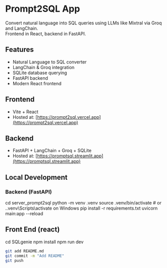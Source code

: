 # Prompt2SQL App

Convert natural language into SQL queries using LLMs like Mixtral via Groq and LangChain.  
Frontend in React, backend in FastAPI.

## Features

- Natural Language to SQL converter
- LangChain & Groq integration
- SQLite database querying
- FastAPI backend
- Modern React frontend

## Frontend

- Vite + React
- Hosted at: [https://prompt2sql.vercel.app](https://prompt2sql.vercel.app)

## Backend

- FastAPI + LangChain + Groq + SQLite
- Hosted at: [https://promptsql.streamlit.app](https://promptsql.streamlit.app)

## Local Development

### Backend (FastAPI)

cd server_prompt2sql
python -m venv .venv
source .venv/bin/activate # or .\.venv\Scripts\activate on Windows
pip install -r requirements.txt
uvicorn main:app --reload

## Front End (react)
cd SQLgenie
npm install
npm run dev

```bash
git add README.md
git commit -m "Add README"
git push
